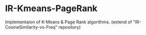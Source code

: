 # IR-Kmeans-PageRank
Implementaion of K-Means &amp; Page Rank algorithms. (extend  of "IR-CosineSimilarity-vs-Freq" repository)
